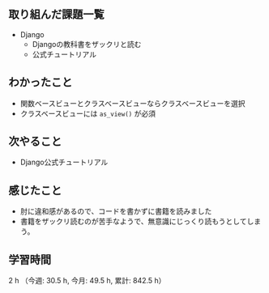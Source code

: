 ## 取り組んだ課題一覧
- Django
    - Djangoの教科書をザックリと読む    
    - 公式チュートリアル

## わかったこと
- 関数ベースビューとクラスベースビューならクラスベースビューを選択
- クラスベースビューには `as_view()` が必須


## 次やること
- Django公式チュートリアル    

## 感じたこと
- 肘に違和感があるので、コードを書かずに書籍を読みました
- 書籍をザックリ読むのが苦手なようで、無意識にじっくり読もうとしてしまう。

    
## 学習時間
2 h （今週: 30.5 h, 今月: 49.5 h, 累計: 842.5 h）